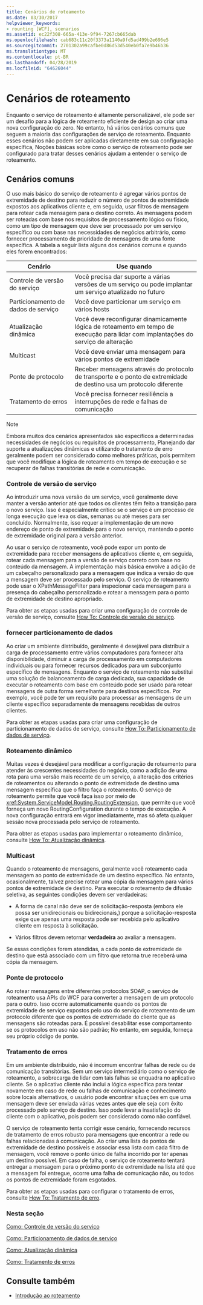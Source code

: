 ```yaml
---
title: Cenários de roteamento
ms.date: 03/30/2017
helpviewer_keywords:
- rounting [WCF], scenarios
ms.assetid: ec22f308-665a-413e-9f94-7267cb665dab
ms.openlocfilehash: cab683c11c20f3373a1140a9fd5ad499b2e696e5
ms.sourcegitcommit: 2701302a99cafbe0d86d53d540eb0fa7e9b46b36
ms.translationtype: MT
ms.contentlocale: pt-BR
ms.lasthandoff: 04/28/2019
ms.locfileid: "64626044"
---
```

# <a name="routing-scenarios"></a>Cenários de roteamento
Enquanto o serviço de roteamento é altamente personalizável, ele pode ser um desafio para a lógica de roteamento eficiente de design ao criar uma nova configuração do zero.  No entanto, há vários cenários comuns que seguem a maioria das configurações de serviço de roteamento. Enquanto esses cenários não podem ser aplicadas diretamente em sua configuração específica, Noções básicas sobre como o serviço de roteamento pode ser configurado para tratar desses cenários ajudam a entender o serviço de roteamento.  
  
## <a name="common-scenarios"></a>Cenários comuns  
 O uso mais básico do serviço de roteamento é agregar vários pontos de extremidade de destino para reduzir o número de pontos de extremidade expostos aos aplicativos cliente e, em seguida, usar filtros de mensagem para rotear cada mensagem para o destino correto. As mensagens podem ser roteadas com base nos requisitos de processamento lógico ou físico, como um tipo de mensagem que deve ser processado por um serviço específico ou com base nas necessidades de negócios arbitrário, como fornecer processamento de prioridade de mensagens de uma fonte específica. A tabela a seguir lista alguns dos cenários comuns e quando eles forem encontrados:  
  
|Cenário|Use quando|  
|--------------|--------------|  
|Controle de versão do serviço|Você precisa dar suporte a várias versões de um serviço ou pode implantar um serviço atualizado no futuro|  
|Particionamento de dados de serviço|Você deve particionar um serviço em vários hosts|  
|Atualização dinâmica|Você deve reconfigurar dinamicamente lógica de roteamento em tempo de execução para lidar com implantações do serviço de alteração|  
|Multicast|Você deve enviar uma mensagem para vários pontos de extremidade|  
|Ponte de protocolo|Receber mensagens através do protocolo de transporte e o ponto de extremidade de destino usa um protocolo diferente|  
|Tratamento de erros|Você precisa fornecer resiliência a interrupções de rede e falhas de comunicação|  
  
> [!NOTE]
>  Embora muitos dos cenários apresentados são específicos a determinadas necessidades de negócios ou requisitos de processamento, Planejando dar suporte a atualizações dinâmicas e utilizando o tratamento de erro geralmente podem ser considerado como melhores práticas, pois permitem que você modifique a lógica de roteamento em tempo de execução e se recuperar de falhas transitórias de rede e comunicação.  
  
### <a name="service-versioning"></a>Controle de versão de serviço  
 Ao introduzir uma nova versão de um serviço, você geralmente deve manter a versão anterior até que todos os clientes têm feito a transição para o novo serviço. Isso é especialmente crítico se o serviço é um processo de longa execução que leva os dias, semanas ou até meses para ser concluído. Normalmente, isso requer a implementação de um novo endereço de ponto de extremidade para o novo serviço, mantendo o ponto de extremidade original para a versão anterior.  
  
 Ao usar o serviço de roteamento, você pode expor um ponto de extremidade para receber mensagens de aplicativos cliente e, em seguida, rotear cada mensagem para a versão de serviço correto com base no conteúdo da mensagem. A implementação mais básica envolve a adição de um cabeçalho personalizado para a mensagem que indica a versão do que a mensagem deve ser processado pelo serviço. O serviço de roteamento pode usar o XPathMessageFilter para inspecionar cada mensagem para a presença do cabeçalho personalizado e rotear a mensagem para o ponto de extremidade de destino apropriado.  
  
 Para obter as etapas usadas para criar uma configuração de controle de versão de serviço, consulte [How To: Controle de versão de serviço](../../../../docs/framework/wcf/feature-details/how-to-service-versioning.md).
  
### <a name="service-data-partitioning"></a>fornecer particionamento de dados  
 Ao criar um ambiente distribuído, geralmente é desejável para distribuir a carga de processamento entre vários computadores para fornecer alta disponibilidade, diminuir a carga de processamento em computadores individuais ou para fornecer recursos dedicados para um subconjunto específico de mensagens. Enquanto o serviço de roteamento não substitui uma solução de balanceamento de carga dedicada, sua capacidade de executar o roteamento com base em conteúdo pode ser usado para rotear mensagens de outra forma semelhante para destinos específicos. Por exemplo, você pode ter um requisito para processar as mensagens de um cliente específico separadamente de mensagens recebidas de outros clientes.  
  
 Para obter as etapas usadas para criar uma configuração de particionamento de dados de serviço, consulte [How To: Particionamento de dados de serviço](../../../../docs/framework/wcf/feature-details/how-to-service-data-partitioning.md).  
  
### <a name="dynamic-routing"></a>Roteamento dinâmico  
 Muitas vezes é desejável para modificar a configuração de roteamento para atender às crescentes necessidades do negócio, como a adição de uma rota para uma versão mais recente de um serviço, a alteração dos critérios de roteamentos ou alterando o ponto de extremidade de destino uma mensagem específica que o filtro faça o roteamento. O serviço de roteamento permite que você faça isso por meio de <xref:System.ServiceModel.Routing.RoutingExtension>, que permite que você forneça um novo RoutingConfiguration durante o tempo de execução. A nova configuração entrará em vigor imediatamente, mas só afeta qualquer sessão nova processada pelo serviço de roteamento.  
  
 Para obter as etapas usadas para implementar o roteamento dinâmico, consulte [How To: Atualização dinâmica](../../../../docs/framework/wcf/feature-details/how-to-dynamic-update.md).
  
### <a name="multicast"></a>Multicast  
 Quando o roteamento de mensagens, geralmente você roteamento cada mensagem ao ponto de extremidade de um destino específico.  No entanto, ocasionalmente, talvez precise rotear uma cópia da mensagem para vários pontos de extremidade de destino. Para executar o roteamento de difusão seletiva, as seguintes condições devem ser verdadeiras:  
  
- A forma de canal não deve ser de solicitação-resposta (embora ele possa ser unidirecionais ou bidirecionais,) porque a solicitação-resposta exige que apenas uma resposta pode ser recebida pelo aplicativo cliente em resposta à solicitação.  
  
- Vários filtros devem retornar **verdadeira** ao avaliar a mensagem.  
  
 Se essas condições forem atendidas, a cada ponto de extremidade de destino que está associado com um filtro que retorna true receberá uma cópia da mensagem.  
  
### <a name="protocol-bridging"></a>Ponte de protocolo  
 Ao rotear mensagens entre diferentes protocolos SOAP, o serviço de roteamento usa APIs do WCF para converter a mensagem de um protocolo para o outro. Isso ocorre automaticamente quando os pontos de extremidade de serviço expostos pelo uso do serviço de roteamento de um protocolo diferente que os pontos de extremidade do cliente que as mensagens são roteadas para. É possível desabilitar esse comportamento se os protocolos em uso não são padrão; No entanto, em seguida, forneça seu próprio código de ponte.
  
### <a name="error-handling"></a>Tratamento de erros  
 Em um ambiente distribuído, não é incomum encontrar falhas de rede ou de comunicação transitórias. Sem um serviço intermediário como o serviço de roteamento, a sobrecarga de lidar com tais falhas se enquadra no aplicativo cliente. Se o aplicativo cliente não inclui a lógica específica para tentar novamente em caso de rede ou falhas de comunicação e conhecimento sobre locais alternativos, o usuário pode encontrar situações em que uma mensagem deve ser enviada várias vezes antes que ele seja com êxito processado pelo serviço de destino. Isso pode levar a insatisfação do cliente com o aplicativo, pois podem ser considerado como não confiável.  
  
 O serviço de roteamento tenta corrigir esse cenário, fornecendo recursos de tratamento de erros robusto para mensagens que encontrar a rede ou falhas relacionadas à comunicação. Ao criar uma lista de pontos de extremidade de destino possíveis e associar essa lista com cada filtro de mensagem, você remove o ponto único de falha incorrido por ter apenas um destino possível. Em caso de falha, o serviço de roteamento tentará entregar a mensagem para o próximo ponto de extremidade na lista até que a mensagem foi entregue, ocorre uma falha de comunicação não, ou todos os pontos de extremidade foram esgotados.  
  
 Para obter as etapas usadas para configurar o tratamento de erros, consulte [How To: Tratamento de erro](../../../../docs/framework/wcf/feature-details/how-to-error-handling.md).
  
### <a name="in-this-section"></a>Nesta seção  
 [Como: Controle de versão do serviço](../../../../docs/framework/wcf/feature-details/how-to-service-versioning.md)  
  
 [Como: Particionamento de dados de serviço](../../../../docs/framework/wcf/feature-details/how-to-service-data-partitioning.md)  
  
 [Como: Atualização dinâmica](../../../../docs/framework/wcf/feature-details/how-to-dynamic-update.md)  
  
 [Como: Tratamento de erros](../../../../docs/framework/wcf/feature-details/how-to-error-handling.md)  
  
## <a name="see-also"></a>Consulte também

- [Introdução ao roteamento](../../../../docs/framework/wcf/feature-details/routing-introduction.md)
